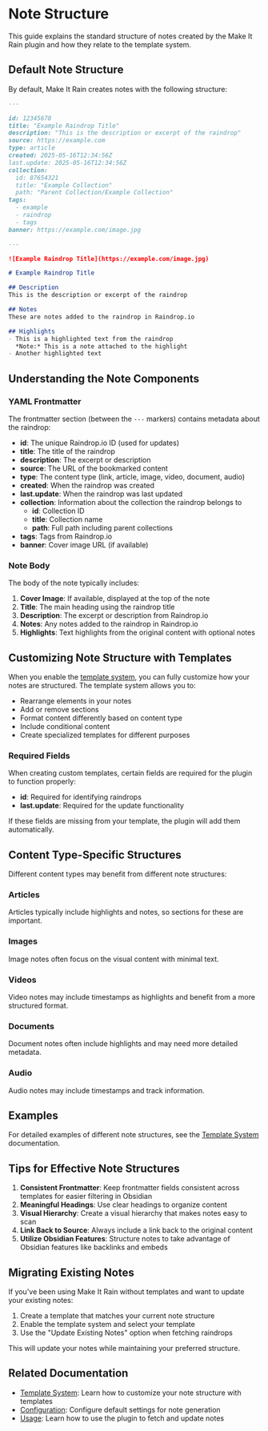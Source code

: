 # Note Structure

This guide explains the standard structure of notes created by the Make It Rain plugin and how they relate to the template system.

## Default Note Structure

By default, Make It Rain creates notes with the following structure:

```markdown
---

id: 12345678
title: "Example Raindrop Title"
description: "This is the description or excerpt of the raindrop"
source: https://example.com
type: article
created: 2025-05-16T12:34:56Z
last.update: 2025-05-16T12:34:56Z
collection:
  id: 87654321
  title: "Example Collection"
  path: "Parent Collection/Example Collection"
tags:
  - example
  - raindrop
  - tags
banner: https://example.com/image.jpg

---

![Example Raindrop Title](https://example.com/image.jpg)

# Example Raindrop Title

## Description
This is the description or excerpt of the raindrop

## Notes
These are notes added to the raindrop in Raindrop.io

## Highlights
- This is a highlighted text from the raindrop
  *Note:* This is a note attached to the highlight
- Another highlighted text
```

## Understanding the Note Components

### YAML Frontmatter

The frontmatter section (between the `---` markers) contains metadata about the raindrop:

- **id**: The unique Raindrop.io ID (used for updates)
- **title**: The title of the raindrop
- **description**: The excerpt or description
- **source**: The URL of the bookmarked content
- **type**: The content type (link, article, image, video, document, audio)
- **created**: When the raindrop was created
- **last.update**: When the raindrop was last updated
- **collection**: Information about the collection the raindrop belongs to
  - **id**: Collection ID
  - **title**: Collection name
  - **path**: Full path including parent collections
- **tags**: Tags from Raindrop.io
- **banner**: Cover image URL (if available)

### Note Body

The body of the note typically includes:

1. **Cover Image**: If available, displayed at the top of the note
2. **Title**: The main heading using the raindrop title
3. **Description**: The excerpt or description from Raindrop.io
4. **Notes**: Any notes added to the raindrop in Raindrop.io
5. **Highlights**: Text highlights from the original content with optional notes

## Customizing Note Structure with Templates

When you enable the [template system](template-system.md), you can fully customize how your notes are structured. The template system allows you to:

- Rearrange elements in your notes
- Add or remove sections
- Format content differently based on content type
- Include conditional content
- Create specialized templates for different purposes

### Required Fields

When creating custom templates, certain fields are required for the plugin to function properly:

- **id**: Required for identifying raindrops
- **last.update**: Required for the update functionality

If these fields are missing from your template, the plugin will add them automatically.

## Content Type-Specific Structures

Different content types may benefit from different note structures:

### Articles

Articles typically include highlights and notes, so sections for these are important.

### Images

Image notes often focus on the visual content with minimal text.

### Videos

Video notes may include timestamps as highlights and benefit from a more structured format.

### Documents

Document notes often include highlights and may need more detailed metadata.

### Audio

Audio notes may include timestamps and track information.

## Examples

For detailed examples of different note structures, see the [Template System](template-system.md#examples) documentation.

## Tips for Effective Note Structures

1. **Consistent Frontmatter**: Keep frontmatter fields consistent across templates for easier filtering in Obsidian
2. **Meaningful Headings**: Use clear headings to organize content
3. **Visual Hierarchy**: Create a visual hierarchy that makes notes easy to scan
4. **Link Back to Source**: Always include a link back to the original content
5. **Utilize Obsidian Features**: Structure notes to take advantage of Obsidian features like backlinks and embeds

## Migrating Existing Notes

If you've been using Make It Rain without templates and want to update your existing notes:

1. Create a template that matches your current note structure
2. Enable the template system and select your template
3. Use the "Update Existing Notes" option when fetching raindrops

This will update your notes while maintaining your preferred structure.

## Related Documentation

- [Template System](template-system.md): Learn how to customize your note structure with templates
- [Configuration](configuration.md): Configure default settings for note generation
- [Usage](usage.md): Learn how to use the plugin to fetch and update notes
